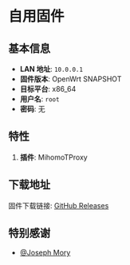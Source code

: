 # 自用固件

## 基本信息

- **LAN 地址**: `10.0.0.1`
- **固件版本**: OpenWrt SNAPSHOT
- **目标平台**: x86_64
- **用户名**: `root`
- **密码**: 无

## 特性

1. **插件**: MihomoTProxy

## 下载地址

固件下载链接: [GitHub Releases](https://github.com/vernlau/openwrt/releases)

## 特别感谢

- [@Joseph Mory](https://github.com/morytyann)

